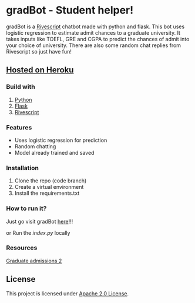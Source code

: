 # gradBot - Student helper!

gradBot is a [Rivescript](https://www.rivescript.com/) chatbot made with python and flask. This bot uses logistic regression to estimate admit chances to a graduate university. It takes inputs like TOEFL, GRE and CGPA to predict the chances of admit into your choice of university. 
There are also some random chat replies from Rivescript so just have fun!

## [Hosted on Heroku](http://gradbot-heroku.herokuapp.com/)

### Build with 
1. [Python](https://www.python.org/)
2. [Flask](https://flask.palletsprojects.com/en/2.0.x/)
3. [Rivescript](https://www.rivescript.com/)

### Features
- Uses logistic regression for prediction
- Random chatting
- Model already trained and saved
### Installation
1. Clone the repo (code branch) 
2. Create a virtual environment 
3. Install the requirements.txt

### How to run it?
Just go visit gradBot [here](http://gradbot-heroku.herokuapp.com/)!!!

or Run the *index.py* locally

### Resources
[Graduate admissions 2](https://www.kaggle.com/mohansacharya/graduate-admissions)

## License 
This project is licensed under [Apache 2.0 License](https://github.com/ani-poroorkara/gradBot/blob/master/LICENSE).
